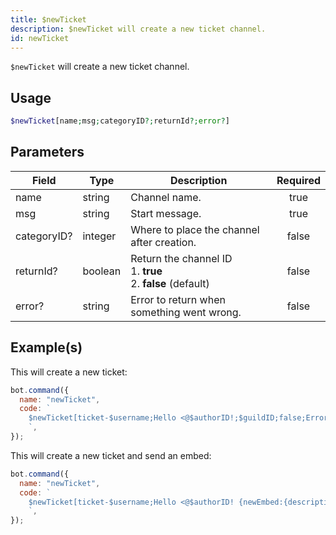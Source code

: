 ```yaml
---
title: $newTicket
description: $newTicket will create a new ticket channel.
id: newTicket
---
```


`$newTicket` will create a new ticket channel.

## Usage

```php
$newTicket[name;msg;categoryID?;returnId?;error?]
```

## Parameters

| Field       | Type    | Description                                                            | Required |
| ----------- | ------- | ---------------------------------------------------------------------- | :------: |
| name        | string  | Channel name.                                                          |   true   |
| msg         | string  | Start message.                                                         |   true   |
| categoryID? | integer | Where to place the channel after creation.                             |  false   |
| returnId?   | boolean | Return the channel ID <br /> 1. **true** <br /> 2. **false** (default) |  false   |
| error?      | string  | Error to return when something went wrong.                             |  false   |

## Example(s)

This will create a new ticket:

```javascript
bot.command({
  name: "newTicket",
  code: `
    $newTicket[ticket-$username;Hello <@$authorID!;$guildID;false;Error!]
    `,
});
```

This will create a new ticket and send an embed:

```javascript
bot.command({
  name: "newTicket",
  code: `
    $newTicket[ticket-$username;Hello <@$authorID! {newEmbed:{description:<@$authorID> opened a new ticket!}};$guildID;false;Error!]
    `,
});
```
